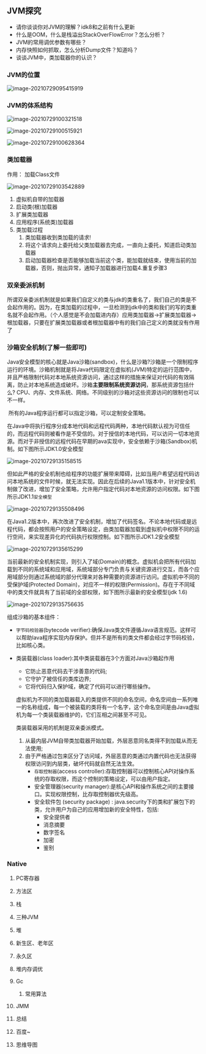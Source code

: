 ## JVM探究

- 请你谈谈你对JVM的理解？idk8和之前有什么更新
- 什么是OOM，什么是栈溢出StackOverFlowError？怎么分析？
- JVM的常用调优参数有哪些？
- 内存快照如何抓取，怎么分析Dump文件？知道吗？
- 谈谈JVM中，类加载器你的认识？



### JVM的位置

![image-20210729095415919](C:\Users\dell\AppData\Roaming\Typora\typora-user-images\image-20210729095415919.png)

### JVM的体系结构

![image-20210729100321518](C:\Users\dell\AppData\Roaming\Typora\typora-user-images\image-20210729100321518.png)

![image-20210729100515921](C:\Users\dell\AppData\Roaming\Typora\typora-user-images\image-20210729100515921.png)

![image-20210729100628364](C:\Users\dell\AppData\Roaming\Typora\typora-user-images\image-20210729100628364.png)

### 类加载器

作用： 加载Class文件

![image-20210729103542889](C:\Users\dell\AppData\Roaming\Typora\typora-user-images\image-20210729103542889.png)

1. 虚拟机自带的加载器
2. 启动类(根)加载器
3. 扩展类加载器
4. 应用程序(系统类)加载器
5. 类加载过程
   1. 类加载器收到类加载的请求!
   2. 将这个请求向上委托给父类加载器去完成，一直向上委托，知道启动类加载器
   3. 启动加载器检查是否能够加载当前这个类，能加载就结束，使用当前的加载器，否则，抛出异常，通知子加载器进行加载4.重复步骤3

### 双亲委派机制

所谓双亲委派机制就是如果我们自定义的类与jdk的类重名了，我们自己的类是不会起作用的。因为，在类加载的过程中，一旦检测到jdk中的类和我们的写的类重名就不会起作用。（个人感觉是不会加载进内存）应用类加载器->扩展类加载器->根加载器，只要在扩展类加载器或者根加载器中有的我们自己定义的类就没有作用了

### 沙箱安全机制(了解一些即可)

​	Java安全模型的核心就是Java沙箱(sandbox)，什么是沙箱?沙箱是一个限制程序运行的环境。沙箱机制就是将Java代码限定在虚拟机(JVM)特定的运行范围中，并且严格限制代码对本地系统资源访问，通过这样的措施来保证对代码的有效隔离，防止对本地系统造成破坏。沙箱**主要限制系统资源访问**，那系统资源包括什么? CPU、内存、文件系统、网络。不同级别的沙箱对这些资源访问的限制也可以不一样。

​		所有的Java程序运行都可以指定沙箱，可以定制安全策略。

​	在Java中将执行程序分成本地代码和远程代码两种，本地代码默认视为可信任的，而远程代码则被看作是不受信的。对于授信的本地代码，可以访问一切本地资源。而对于非授信的远程代码在早期的ava实现中，安全依赖于沙箱(Sandbox)机制。如下图所示JDK1.0安全模型

![image-20210729135158515](C:\Users\dell\AppData\Roaming\Typora\typora-user-images\image-20210729135158515.png)

​	但如此严格的安全机制也给程序的功能扩展带来障碍，比如当用户希望远程代码访问本地系统的文件时候，就无法实现。因此在后续的Java1.1版本中，针对安全机制做了改进，增加了安全策略，允许用户指定代码对本地资源的访问权限。如下图所示JDK1.1`安全模型`

![image-20210729135508496](C:\Users\dell\AppData\Roaming\Typora\typora-user-images\image-20210729135508496.png)

​	在Java1.2版本中，再次改进了安全机制，增加了代码签名。不论本地代码或是远程代码，都会按照用户的安全策略设定，由类加载器加载到虚拟机中权限不同的运行空间，来实现差异化的代码执行权限控制。如下图所示JDK1.2安全模型

![image-20210729135615299](C:\Users\dell\AppData\Roaming\Typora\typora-user-images\image-20210729135615299.png)

​	当前最新的安全机制实现，则引入了域(Domain)的概念。虚拟机会把所有代码加载到不同的系统域和应用域，系统域部分专门负责与关键资源进行交互，而各个应用域部分则通过系统域的部分代理来对各种需要的资源进行访问。虚拟机中不同的受保护域(Protected Domain)，对应不一样的权限(Permission)。存在于不同域中的类文件就具有了当前域的全部权限，如下图所示最新的安全模型(jdk 1.6)

![image-20210729135756635](C:\Users\dell\AppData\Roaming\Typora\typora-user-images\image-20210729135756635.png)

组成沙箱的基本组件：

- `字节码校验器`(bytecode verifier):确保Java类文件遵循Java语言规范。这样可以帮助lava程序实现内存保护。但并不是所有的类文件都会经过字节码校验，比如核心类。

- 类装载器(class loader):其中类装载器在3个方面对Java沙箱起作用

  - 它防止恶意代码去干涉善意的代码;
  - 它守护了被信任的类库边界;
  - 它将代码归入保护域，确定了代码可以进行哪些操作。

  虚拟机为不同的类加载器载入的类提供不同的命名空间，命名空间由一系列唯一的名称组成，每一个被装载的类将有一个名字，这个命名空间是由Java虚拟机为每一个类装载器维护的，它们互相之间甚至不可见。

  

  类装载器采用的机制是双亲委派模式。

  1. 从最内层JVM自带类加载器开始加载，外层恶意同名类得不到加载从而无法使用;
  2. 由于严格通过包来区分了访问域，外层恶意的类通过内置代码也无法获得权限访问到内层类，破坏代码就自然无法生效。
     - `存取控制器`(access controller):存取控制器可以控制核心API对操作系统的存取权限，而这个控制的策略设定，可以由用户指定。
     - 安全管理器(security manager):是核心API和操作系统之间的主要接口。实现权限控制，比存取控制器优先级高。
     - 安全软件包 (security package) : java.security下的类和扩展包下的类，允许用户为自己的应用增加新的安全特性，包括:
       - 安全提供者
       - 消息摘要
       - 数字签名
       - 加密
       - 鉴别



### Native

1. PC寄存器
2. 方法区
3. 栈
4. 三种JVM
5. 堆
6. 新生区、老年区
7. 永久区
8. 堆内存调优
9. Gc
   1. 常用算法
10. JMM
11. 总结







1. 百度~
2. 思维导图